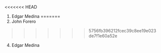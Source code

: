 <<<<<<< HEAD
1. Edgar Medina
=======
1. John Forero
>>>>>>> 5756fb396212fcec39c8ee19e023de7f1e60a52e
4. Edgar Medina